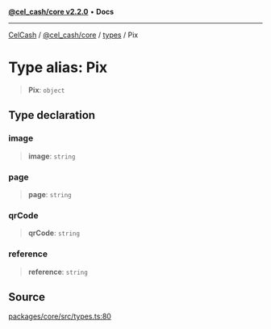 [**@cel_cash/core v2.2.0**](../../README.md) • **Docs**

***

[CelCash](../../../../packages.md) / [@cel\_cash/core](../../README.md) / [types](../README.md) / Pix

# Type alias: Pix

> **Pix**: `object`

## Type declaration

### image

> **image**: `string`

### page

> **page**: `string`

### qrCode

> **qrCode**: `string`

### reference

> **reference**: `string`

## Source

[packages/core/src/types.ts:80](https://github.com/Pyxlab/celcash/blob/9e2eeefc75067a4b86d18d5bb144eb4446f097c2/packages/core/src/types.ts#L80)
